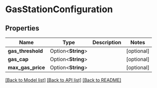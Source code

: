 # GasStationConfiguration

## Properties

Name | Type | Description | Notes
------------ | ------------- | ------------- | -------------
**gas_threshold** | Option<**String**> |  | [optional]
**gas_cap** | Option<**String**> |  | [optional]
**max_gas_price** | Option<**String**> |  | [optional]

[[Back to Model list]](../README.md#documentation-for-models) [[Back to API list]](../README.md#documentation-for-api-endpoints) [[Back to README]](../README.md)


